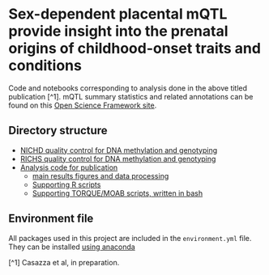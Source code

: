 # Sex-dependent placental mQTL provide insight into the prenatal origins of childhood-onset traits and conditions

Code and notebooks corresponding to analysis done in the above titled publication [^1]. mQTL summary statistics and related annotations can be found on this [Open Science Framework site](https://osf.io/9r4wf/). 

## Directory structure
- [NICHD quality control for DNA methylation and genotyping](./NICHD_all_QC)
- [RICHS quality control for DNA methylation and genotyping](./richs_all_QC/)
- [Analysis code for publication](./mQTL_analyses/)
    - [main results figures and data processing](./mQTL_analyses/main_analyses/)
    - [Supporting R scripts](./mQTL_analyses/r_scripts/)
    - [Supporting TORQUE/MOAB scripts, written in bash](./mQTL_analyses/pbs_scripts/)

## Environment file
All packages used in this project are included in the `environment.yml` file. They can be installed [using anaconda](https://docs.conda.io/projects/conda/en/latest/user-guide/tasks/manage-environments.html#creating-an-environment-from-an-environment-yml-file)



[^1] Casazza et al, in preparation.
